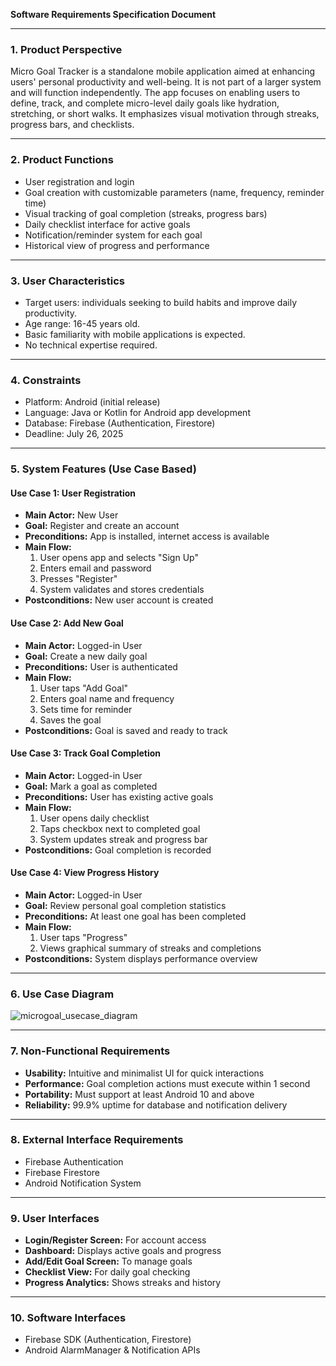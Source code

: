 
**Software Requirements Specification Document**

---

### **1. Product Perspective**

Micro Goal Tracker is a standalone mobile application aimed at enhancing users' personal productivity and well-being. It is not part of a larger system and will function independently. The app focuses on enabling users to define, track, and complete micro-level daily goals like hydration, stretching, or short walks. It emphasizes visual motivation through streaks, progress bars, and checklists.

---

### **2. Product Functions**

- User registration and login
- Goal creation with customizable parameters (name, frequency, reminder time)
- Visual tracking of goal completion (streaks, progress bars)
- Daily checklist interface for active goals
- Notification/reminder system for each goal
- Historical view of progress and performance

---

### **3. User Characteristics**

- Target users: individuals seeking to build habits and improve daily productivity.
- Age range: 16-45 years old.
- Basic familiarity with mobile applications is expected.
- No technical expertise required.

---

### **4. Constraints**

- Platform: Android (initial release)
- Language: Java or Kotlin for Android app development
- Database: Firebase (Authentication, Firestore)
- Deadline: July 26, 2025

---

### **5. System Features (Use Case Based)**

#### **Use Case 1: User Registration**
- **Main Actor:** New User
- **Goal:** Register and create an account
- **Preconditions:** App is installed, internet access is available
- **Main Flow:**
  1. User opens app and selects "Sign Up"
  2. Enters email and password
  3. Presses "Register"
  4. System validates and stores credentials
- **Postconditions:** New user account is created

#### **Use Case 2: Add New Goal**
- **Main Actor:** Logged-in User
- **Goal:** Create a new daily goal
- **Preconditions:** User is authenticated
- **Main Flow:**
  1. User taps "Add Goal"
  2. Enters goal name and frequency
  3. Sets time for reminder
  4. Saves the goal
- **Postconditions:** Goal is saved and ready to track

#### **Use Case 3: Track Goal Completion**
- **Main Actor:** Logged-in User
- **Goal:** Mark a goal as completed
- **Preconditions:** User has existing active goals
- **Main Flow:**
  1. User opens daily checklist
  2. Taps checkbox next to completed goal
  3. System updates streak and progress bar
- **Postconditions:** Goal completion is recorded

#### **Use Case 4: View Progress History**
- **Main Actor:** Logged-in User
- **Goal:** Review personal goal completion statistics
- **Preconditions:** At least one goal has been completed
- **Main Flow:**
  1. User taps "Progress"
  2. Views graphical summary of streaks and completions
- **Postconditions:** System displays performance overview

---

### **6. Use Case Diagram**
![microgoal_usecase_diagram](https://github.com/user-attachments/assets/d2ecd976-c774-4bf3-9d11-c29cfe0104ca)

---

### **7. Non-Functional Requirements**

- **Usability:** Intuitive and minimalist UI for quick interactions
- **Performance:** Goal completion actions must execute within 1 second
- **Portability:** Must support at least Android 10 and above
- **Reliability:** 99.9% uptime for database and notification delivery

---

### **8. External Interface Requirements**

- Firebase Authentication
- Firebase Firestore
- Android Notification System

---

### **9. User Interfaces**

- **Login/Register Screen:** For account access
- **Dashboard:** Displays active goals and progress
- **Add/Edit Goal Screen:** To manage goals
- **Checklist View:** For daily goal checking
- **Progress Analytics:** Shows streaks and history

---

### **10. Software Interfaces**

- Firebase SDK (Authentication, Firestore)
- Android AlarmManager & Notification APIs

